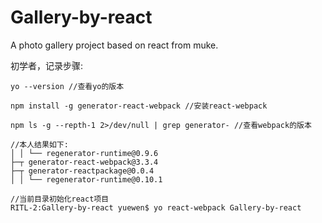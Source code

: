 # Gallery-by-react
A photo  gallery project based on react from muke.

初学者，记录步骤:

 ```
yo --version //查看yo的版本

 npm install -g generator-react-webpack //安装react-webpack
 
 npm ls -g --repth-1 2>/dev/null | grep generator- //查看webpack的版本
 
 //本人结果如下:
 │ │ └── regenerator-runtime@0.9.6
├─┬ generator-react-webpack@3.3.4
├─┬ generator-reactpackage@0.0.4
│ │ └── regenerator-runtime@0.10.1

//当前目录初始化react项目
RITL-2:Gallery-by-react yuewen$ yo react-webpack Gallery-by-react
 ```
